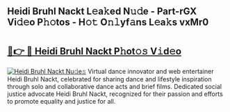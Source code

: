 ## Heidi Bruhl Nackt L𝚎a𝚔ed N𝚞𝚍e - Part-rGX Vi𝚍𝚎o P𝚑𝚘tos - H𝚘𝚝 O𝚗𝚕yf𝚊ns L𝚎a𝚔s vxMr0

# <h2><a href="http://kfeju9.oniu.top/?m=Heidi+Bruhl+Nackt">🔗👉 🔴 Heidi Bruhl Nackt P𝚑ot𝚘𝚜 V𝚒d𝚎o</a></h2>

[![Heidi Bruhl Nackt Nu𝚍e𝚜](https://i.imgur.com/0qMVB7G.gif)](http://kfeju9.oniu.top/?m=Heidi+Bruhl+Nackt)
Virtual dance innovator and web entertainer Heidi Bruhl Nackt, celebrated for sharing dance and lifestyle inspiration through solo and collaborative dance acts and brief films. Dedicated social justice advocate Heidi Bruhl Nackt, recognized for their passion and efforts to promote equality and justice for all.  
